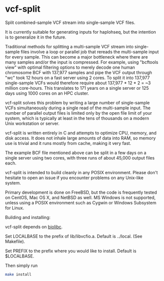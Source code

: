 # vcf-split
Split combined-sample VCF stream into single-sample VCF files.

It is currently suitable for generating inputs for haplohseq, but the
intention is to generalize it in the future.

Traditional methods for splitting a multi-sample VCF stream into single-sample
files involve a loop or parallel job that rereads the multi-sample input for
every sample.  This can
become a major bottleneck where there are many samples and/or the input
is compressed.  For example, using "bcftools view" with optimal filtering
options to merely decode one human chromosome BCF with
137,977 samples and pipe the VCF output through "wc" took 12 hours on a
fast server using 2 cores.  To split it into 137,977 single-sample VCFs
would therefore require about 137,977 * 12 * 2 = ~3 million core-hours.
This translates to 171 years on a single server or 125 days using 1000 cores
on an HPC cluster.

vcf-split solves this problem by writing a large number of single-sample VCFs
simultaneously during a single read of the multi-sample input.  The number
of parallel output files is limited only by the open file limit of your
system, which is typically at least in the tens of thousands on a modern
Unix workstation or server.

vcf-split is written entirely in C and attempts to optimize CPU, memory,
and disk access.  It does not inhale large amounts of data into RAM, so memory
use is trivial and it runs mostly from cache, making it very fast.

The example BCF file mentioned above can be split in a few days on a single
server using two cores, with three runs of about 45,000 output files each.

vcf-split is intended to build cleanly in any POSIX environment.  Please
don't hesitate to open an issue if you encounter problems on any
Unix-like system.

Primary development is done on FreeBSD, but the code is frequently tested on
CentOS, Mac OS X, and NetBSD as well.  MS Windows is not supported, unless
using a POSIX environment such as Cygwin or Windows Subsystem for Linux.

Building and installing:

vcf-split depends on [biolibc](https://github.com/auerlab/biolibc).

Set LOCALBASE to the prefix of lib/libvcfio.a.  Default is ../local.
(See Makefile).

Set PREFIX to the prefix where you would like to install.  Default is
$LOCALBASE.

Then simply run

```sh
make install
```
